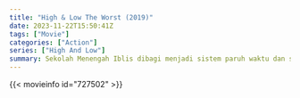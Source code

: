 ```yaml
---
title: "High & Low The Worst (2019)"
date: 2023-11-22T15:50:41Z
tags: ["Movie"]
categories: ["Action"]
series: ["High And Low"]
summary: Sekolah Menengah Iblis dibagi menjadi sistem paruh waktu dan sistem penuh waktu, Yoshiki Murayama adalah kepala sekolah menengah Iblis dan Kaede Hanaoka memiliki ambisi untuk menghadapi dunia penuh waktu untuk menantang dunia Murayama.. .
---
```


<mux-player stream-type="on-demand"
src="https://kp3d-my.sharepoint.com/personal/ryoo_kp3d_onmicrosoft_com/_layouts/15/download.aspx?share=EdXeXVWs_UJEh4zTtJZB_a0BeSYk0DpNDiOnGfAOmi-npQ" prefer-playback="mse" controls>

</mux-player>


{{< movieinfo id="727502" >}}

<script src="https://cdn.jsdelivr.net/npm/@mux/mux-player"></script>

 <script type="application/ld+json ">
{
"@context": "https://schema.org/",
"@type": "VideoObject",
"name": "High & Low The Worst (2019)",
"contentUrl": "https://stream.mux.com/uJPKd002wbOvzT6TW800JDc4DxVS21qwJXQXCj4gEqKj4.m3u8",
"thumbnailUrl": "https://www.themoviedb.org/t/p/original/cuGT7XnCme06jdRpKjLkJZlZyFl.jpg?width=314&fit_mode=preserve&time=25",
"uploadDate": "2023-11-22T15:50:41Z",
}

</script>